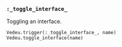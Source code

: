 ### `:_toggle_interface_`

Toggling an interface.

    Vedeu.trigger(:_toggle_interface_, name)
    Vedeu.toggle_interface(name)
